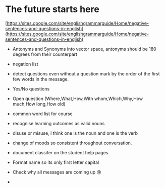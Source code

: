 # The future starts here

[https://sites.google.com/site/englishgrammarguide/Home/negative-sentences-and-questions-in-english](https://sites.google.com/site/englishgrammarguide/Home/negative-sentences-and-questions-in-english)

* Antonyms and Synonyms into vector space, antonyms should be 180 degrees from their counterpart
* negation list
* detect questions even without a question mark by the order of the first few words in the message.
* Yes/No questions 
* Open question (Where,What,How,With whom,Which,Why,How much,How long,How old)
* common word list for course
* recognise learning outcomes as valid nouns


* disuse or misuse, I think one is the noun and one is the verb

* change of moods so consistent throughout conversation.
* document classifer on the student help pages.

* Format name so its only first letter capital
* Check why all messages are coming up :cry:
* 